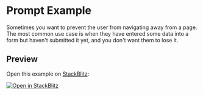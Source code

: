 # Prompt Example

Sometimes you want to prevent the user from navigating away from a page. The most common use case is when they have entered some data into a form but haven't submitted it yet, and you don't want them to lose it.

## Preview

Open this example on [StackBlitz](https://stackblitz.com):

[![Open in StackBlitz](https://developer.stackblitz.com/img/open_in_stackblitz.svg)](https://stackblitz.com/github/remix-run/react-router/tree/dev/examples/prompt?file=src/App.tsx)
